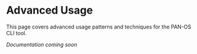 # Advanced Usage

This page covers advanced usage patterns and techniques for the PAN-OS CLI tool.

*Documentation coming soon*
